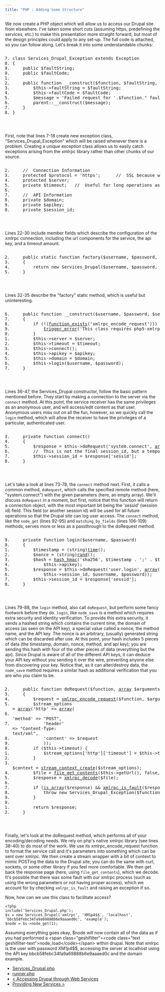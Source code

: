 ```yaml
---
title: "PHP : Adding Some Structure"
---
```

We now create a PHP object which will allow us to access our Drupal site from elsewhere. I've taken some short cuts (assuming https, predefining the services, etc.) to make this presentation more straight forward, but most of the design principles could apply to any set-up. The full code is attached, so you can follow along. Let's break it into some understandable chunks:

<div class="geshifilter"><pre class="php geshifilter-php"><ol start="7"><li class="li1"><div class="de1"><span class="kw2">class</span> Services_Drupal_Exception <span class="kw2">extends</span> Exception</div></li><li class="li1"><div class="de1"><span class="br0">&#123;</span></div></li><li class="li1"><div class="de1">    <span class="kw2">public</span> <span class="re0">$faultString</span><span class="sy0">;</span></div></li><li class="li1"><div class="de1">    <span class="kw2">public</span> <span class="re0">$faultCode</span><span class="sy0">;</span></div></li><li class="li1"><div class="de1">&nbsp;</div></li><li class="li1"><div class="de1">    <span class="kw2">public</span> <span class="kw2">function</span> __construct<span class="br0">&#40;</span><span class="re0">$function</span><span class="sy0">,</span> <span class="re0">$faultString</span><span class="sy0">,</span> <span class="re0">$faultCode</span><span class="br0">&#41;</span> <span class="br0">&#123;</span></div></li><li class="li1"><div class="de1">        <span class="re0">$this</span><span class="sy0">-&gt;</span><span class="me1">faultString</span> <span class="sy0">=</span> <span class="re0">$faultString</span><span class="sy0">;</span></div></li><li class="li1"><div class="de1">        <span class="re0">$this</span><span class="sy0">-&gt;</span><span class="me1">faultCode</span> <span class="sy0">=</span> <span class="re0">$faultCode</span><span class="sy0">;</span></div></li><li class="li1"><div class="de1">        <span class="re0">$message</span> <span class="sy0">=</span> <span class="st_h">'Failed request for '</span><span class="sy0">.</span><span class="re0">$function</span><span class="sy0">.</span><span class="st0">&quot; fault: <span class="es4">$faultString</span> (<span class="es4">$faultCode</span>)&quot;</span><span class="sy0">;</span></div></li><li class="li1"><div class="de1">        parent<span class="sy0">::</span>__construct<span class="br0">&#40;</span><span class="re0">$message</span><span class="br0">&#41;</span><span class="sy0">;</span></div></li><li class="li1"><div class="de1">    <span class="br0">&#125;</span></div></li><li class="li1"><div class="de1"><span class="br0">&#125;</span></div></li></ol></pre></div><br />

First, note that lines 7-18 create new exception class, "Services_Drupal_Exception" which will be raised whenever there is a problem. Creating a unique exception class allows us to easily catch exceptions arising from the xmlrpc library rather than other chunks of our source.

<div class="geshifilter"><pre class="php geshifilter-php"><ol start="22"><li class="li1"><div class="de1">    <span class="co1">//  Connection Information</span></div></li><li class="li1"><div class="de1">    <span class="kw2">protected</span> <span class="re0">$protocol</span> <span class="sy0">=</span> <span class="st_h">'https'</span><span class="sy0">;</span>      <span class="co1">//  SSL because we will be logging in</span></div></li><li class="li1"><div class="de1">    <span class="kw2">protected</span> <span class="re0">$server</span><span class="sy0">;</span></div></li><li class="li1"><div class="de1">    <span class="kw2">private</span> <span class="re0">$timeout</span><span class="sy0">;</span>   <span class="co1">//  Useful for long operations as default timeout is about a minute</span></div></li><li class="li1"><div class="de1">&nbsp;</div></li><li class="li1"><div class="de1">    <span class="co1">//  API Information</span></div></li><li class="li1"><div class="de1">    <span class="kw2">private</span> <span class="re0">$domain</span><span class="sy0">;</span></div></li><li class="li1"><div class="de1">    <span class="kw2">private</span> <span class="re0">$apikey</span><span class="sy0">;</span></div></li><li class="li1"><div class="de1">    <span class="kw2">private</span> <span class="re0">$session_id</span><span class="sy0">;</span></div></li></ol></pre></div><br />

Lines 22-30 include member fields which describe the configuration of the xmlrpc connection, including the url components for the service, the api key, and a timeout amount.

<div class="geshifilter"><pre class="php geshifilter-php"><ol start="32"><li class="li1"><div class="de1">    <span class="kw2">public</span> static <span class="kw2">function</span> factory<span class="br0">&#40;</span><span class="re0">$username</span><span class="sy0">,</span> <span class="re0">$password</span><span class="sy0">,</span> <span class="re0">$server</span><span class="sy0">,</span> <span class="re0">$apikey</span><span class="sy0">,</span> <span class="re0">$domain</span><span class="br0">&#41;</span></div></li><li class="li1"><div class="de1">    <span class="br0">&#123;</span></div></li><li class="li1"><div class="de1">        <span class="kw1">return</span> <span class="kw2">new</span> Services_Drupal<span class="br0">&#40;</span><span class="re0">$username</span><span class="sy0">,</span> <span class="re0">$password</span><span class="sy0">,</span> <span class="re0">$server</span><span class="sy0">,</span> <span class="re0">$apikey</span><span class="sy0">,</span> <span class="re0">$domain</span><span class="br0">&#41;</span><span class="sy0">;</span></div></li><li class="li1"><div class="de1">    <span class="br0">&#125;</span></div></li></ol></pre></div><br />

Lines 32-35 describe the "factory" static method, which is useful but uninteresting.

<div class="geshifilter"><pre class="php geshifilter-php"><ol start="36"><li class="li1"><div class="de1">    <span class="kw2">public</span> <span class="kw2">function</span> __construct<span class="br0">&#40;</span><span class="re0">$username</span><span class="sy0">,</span> <span class="re0">$password</span><span class="sy0">,</span> <span class="re0">$server</span><span class="sy0">,</span> <span class="re0">$apikey</span><span class="sy0">,</span> <span class="re0">$domain</span><span class="sy0">,</span> <span class="re0">$timeout</span> <span class="sy0">=</span> <span class="kw4">null</span><span class="br0">&#41;</span></div></li><li class="li1"><div class="de1">    <span class="br0">&#123;</span></div></li><li class="li1"><div class="de1">        <span class="kw1">if</span> <span class="br0">&#40;</span><span class="sy0">!</span><span class="br0">&#40;</span><a href="http://www.php.net/function_exists"><span class="kw3">function_exists</span></a><span class="br0">&#40;</span><span class="st_h">'xmlrpc_encode_request'</span><span class="br0">&#41;</span><span class="br0">&#41;</span><span class="br0">&#41;</span> <span class="br0">&#123;</span></div></li><li class="li1"><div class="de1">            <a href="http://www.php.net/trigger_error"><span class="kw3">trigger_error</span></a><span class="br0">&#40;</span><span class="st_h">'This class requires php5-xmlrpc'</span><span class="br0">&#41;</span><span class="sy0">;</span></div></li><li class="li1"><div class="de1">        <span class="br0">&#125;</span></div></li><li class="li1"><div class="de1">        <span class="re0">$this</span><span class="sy0">-&gt;</span><span class="me1">server</span> <span class="sy0">=</span> <span class="re0">$server</span><span class="sy0">;</span></div></li><li class="li1"><div class="de1">        <span class="re0">$this</span><span class="sy0">-&gt;</span><span class="me1">timeout</span> <span class="sy0">=</span> <span class="re0">$timeout</span><span class="sy0">;</span></div></li><li class="li1"><div class="de1">        <span class="re0">$this</span><span class="sy0">-&gt;</span><span class="me1">connect</span><span class="br0">&#40;</span><span class="br0">&#41;</span><span class="sy0">;</span></div></li><li class="li1"><div class="de1">        <span class="re0">$this</span><span class="sy0">-&gt;</span><span class="me1">apikey</span> <span class="sy0">=</span> <span class="re0">$apikey</span><span class="sy0">;</span></div></li><li class="li1"><div class="de1">        <span class="re0">$this</span><span class="sy0">-&gt;</span><span class="me1">domain</span> <span class="sy0">=</span> <span class="re0">$domain</span><span class="sy0">;</span></div></li><li class="li1"><div class="de1">        <span class="re0">$this</span><span class="sy0">-&gt;</span><span class="me1">login</span><span class="br0">&#40;</span><span class="re0">$username</span><span class="sy0">,</span> <span class="re0">$password</span><span class="br0">&#41;</span><span class="sy0">;</span></div></li><li class="li1"><div class="de1">    <span class="br0">&#125;</span></div></li></ol></pre></div><br />

Lines 36-47, the Services_Drupal constructor, follow the basic pattern mentioned before. They start by making a connection to the server via the <span class="geshifilter"><code class="text geshifilter-text">connect</code></span> method. At this point, the service receiver has the same privileges as an anonymous user, and will access/edit content as that user. Anonymous users miss out on all the fun, however, so we quickly call the <span class="geshifilter"><code class="text geshifilter-text">login</code></span> method, which will allow the receiver to have the privileges of a particular, authenticated user.

<div class="geshifilter"><pre class="php geshifilter-php"><ol start="73"><li class="li1"><div class="de1">    <span class="kw2">private</span> <span class="kw2">function</span> connect<span class="br0">&#40;</span><span class="br0">&#41;</span></div></li><li class="li1"><div class="de1">    <span class="br0">&#123;</span></div></li><li class="li1"><div class="de1">        <span class="re0">$response</span> <span class="sy0">=</span> <span class="re0">$this</span><span class="sy0">-&gt;</span><span class="me1">doRequest</span><span class="br0">&#40;</span><span class="st_h">'system.connect'</span><span class="sy0">,</span> <a href="http://www.php.net/array"><span class="kw3">array</span></a><span class="br0">&#40;</span><span class="br0">&#41;</span><span class="br0">&#41;</span><span class="sy0">;</span></div></li><li class="li1"><div class="de1">        <span class="co1">//  This is not the final session_id, but a temporary id until we log in</span></div></li><li class="li1"><div class="de1">        <span class="re0">$this</span><span class="sy0">-&gt;</span><span class="me1">session_id</span> <span class="sy0">=</span> <span class="re0">$response</span><span class="br0">&#91;</span><span class="st_h">'sessid'</span><span class="br0">&#93;</span><span class="sy0">;</span></div></li><li class="li1"><div class="de1">    <span class="br0">&#125;</span></div></li></ol></pre></div><br />

Let's take a look at lines 73-78, the <span class="geshifilter"><code class="text geshifilter-text">connect</code></span> method next. First, it calls a common method, <span class="geshifilter"><code class="text geshifilter-text">doRequest</code></span>, which calls the specified remote method (here, "system.connect") with the given parameters (here, an empty array). We'll discuss <span class="geshifilter"><code class="text geshifilter-text">doRequest</code></span> in a moment, but first, notice that this function will return a connection object, with the most important bit being the 'sessid' (session id) field. This field (or another session id) will be used for all future operations so that the Drupal site can log user access. The <span class="geshifilter"><code class="text geshifilter-text">connect</code></span> method, like the <span class="geshifilter"><code class="text geshifilter-text">node_get</code></span> (lines 92-95) and <span class="geshifilter"><code class="text geshifilter-text">matching_by_fields</code></span> (lines 106-109) methods, serves more or less as a passthrough to the doRequest method.

<div class="geshifilter"><pre class="php geshifilter-php"><ol start="79"><li class="li1"><div class="de1">    <span class="kw2">private</span> <span class="kw2">function</span> login<span class="br0">&#40;</span><span class="re0">$username</span><span class="sy0">,</span> <span class="re0">$password</span><span class="br0">&#41;</span></div></li><li class="li1"><div class="de1">    <span class="br0">&#123;</span></div></li><li class="li1"><div class="de1">        <span class="re0">$timestamp</span> <span class="sy0">=</span> <span class="br0">&#40;</span>string<span class="br0">&#41;</span><a href="http://www.php.net/time"><span class="kw3">time</span></a><span class="br0">&#40;</span><span class="br0">&#41;</span><span class="sy0">;</span></div></li><li class="li1"><div class="de1">        <span class="re0">$nonce</span> <span class="sy0">=</span> <span class="br0">&#40;</span>string<span class="br0">&#41;</span><a href="http://www.php.net/rand"><span class="kw3">rand</span></a><span class="br0">&#40;</span><span class="br0">&#41;</span><span class="sy0">;</span></div></li><li class="li1"><div class="de1">        <span class="re0">$hash</span> <span class="sy0">=</span> <a href="http://www.php.net/hash_hmac"><span class="kw3">hash_hmac</span></a><span class="br0">&#40;</span><span class="st_h">'sha256'</span><span class="sy0">,</span> <span class="re0">$timestamp</span> <span class="sy0">.</span> <span class="st_h">';'</span> <span class="sy0">.</span> <span class="re0">$this</span><span class="sy0">-&gt;</span><span class="me1">domain</span> <span class="sy0">.</span> <span class="st_h">';'</span> <span class="sy0">.</span> <span class="re0">$nonce</span> <span class="sy0">.</span> <span class="st_h">';'</span> <span class="sy0">.</span> <span class="st_h">'user.login'</span><span class="sy0">,</span></div></li><li class="li1"><div class="de1">            <span class="re0">$this</span><span class="sy0">-&gt;</span><span class="me1">apikey</span><span class="br0">&#41;</span><span class="sy0">;</span></div></li><li class="li1"><div class="de1">        <span class="re0">$response</span> <span class="sy0">=</span> <span class="re0">$this</span><span class="sy0">-&gt;</span><span class="me1">doRequest</span><span class="br0">&#40;</span><span class="st_h">'user.login'</span><span class="sy0">,</span> <a href="http://www.php.net/array"><span class="kw3">array</span></a><span class="br0">&#40;</span><span class="re0">$hash</span><span class="sy0">,</span> <span class="re0">$this</span><span class="sy0">-&gt;</span><span class="me1">domain</span><span class="sy0">,</span> <span class="re0">$timestamp</span><span class="sy0">,</span> <span class="re0">$nonce</span><span class="sy0">,</span></div></li><li class="li1"><div class="de1">            <span class="re0">$this</span><span class="sy0">-&gt;</span><span class="me1">session_id</span><span class="sy0">,</span> <span class="re0">$username</span><span class="sy0">,</span> <span class="re0">$password</span><span class="br0">&#41;</span><span class="br0">&#41;</span><span class="sy0">;</span></div></li><li class="li1"><div class="de1">        <span class="re0">$this</span><span class="sy0">-&gt;</span><span class="me1">session_id</span> <span class="sy0">=</span> <span class="re0">$response</span><span class="br0">&#91;</span><span class="st_h">'sessid'</span><span class="br0">&#93;</span><span class="sy0">;</span></div></li><li class="li1"><div class="de1">    <span class="br0">&#125;</span></div></li></ol></pre></div><br />

Lines 79-88, the <span class="geshifilter"><code class="text geshifilter-text">login</code></span> method, also call <span class="geshifilter"><code class="text geshifilter-text">doRequest</code></span>, but perform some fancy footwork before they do. <span class="geshifilter"><code class="text geshifilter-text">login</code></span>, like <span class="geshifilter"><code class="text geshifilter-text">node_save</code></span> is a method which requires extra security and identity verification. To provide this extra security, it sends a hashed string which contains the current time, the domain of access (as seen on the API key), a special value called a nonce, the method name, and the API key. The nonce is an arbitrary, (usually) generated string which can be discarded after use. At this point, your hash includes 5 pieces of data (the timestamp, domain, nonce, method, and api key); you are sending this hash with four of the other pieces of data (everything but the api). Since Drupal is aware of all of the different API keys, it can deduce your API key without you sending it over the wire, preventing anyone else from discovering your key. Notice that, as it can alter/destroy data, the <span class="geshifilter"><code class="text geshifilter-text">node_save</code></span> method requires a similar hash as additional verification that you are who you claim to be.

<div class="geshifilter"><pre class="php geshifilter-php"><ol start="52"><li
class="li1"><div class="de1">    <span class="kw2">public</span> <span
class="kw2">function</span> doRequest<span class="br0">&#40;</span><span
class="re0">$function</span><span class="sy0">,</span> <a
href="http://www.php.net/array"><span class="kw3">array</span></a> <span
class="re0">$arguments</span><span class="br0">&#41;</span> </div></li><li
class="li1"><div class="de1">    <span class="br0">&#123;</span></div></li><li
class="li1"><div class="de1">        <span class="re0">$request</span> <span
class="sy0">=</span> <a href="http://www.php.net/xmlrpc_encode_request"><span
class="kw3">xmlrpc_encode_request</span></a><span
class="br0">&#40;</span><span class="re0">$function</span><span
class="sy0">,</span> <span class="re0">$arguments</span><span
class="br0">&#41;</span><span class="sy0">;</span></div></li><li
class="li1"><div class="de1">        <span class="re0">$stream_options</span>
<span class="sy0">=</span> <a href="http://www.php.net/array"><span
class="kw3">array</span></a><span class="br0">&#40;</span><span
class="st_h">'http'</span> <span class="sy0">=&gt;</span> <a
href="http://www.php.net/array"><span class="kw3">array</span></a><span
class="br0">&#40;</span></div></li><li class="li1"><div class="de1">
<span class="st_h">'method'</span> <span class="sy0">=&gt;</span> <span
class="st0">&quot;POST&quot;</span><span class="sy0">,</span></div></li><li
class="li1"><div class="de1">            <span class="st_h">'header'</span>
<span class="sy0">=&gt;</span> <span class="st0">&quot;Content-Type:
text/xml&quot;</span><span class="sy0">,</span></div></li><li class="li1"><div
class="de1">            <span class="st_h">'content'</span> <span
class="sy0">=&gt;</span> <span class="re0">$request</span></div></li><li
class="li1"><div class="de1">            <span class="br0">&#41;</span><span
class="br0">&#41;</span><span class="sy0">;</span></div></li><li
class="li1"><div class="de1">        <span class="kw1">if</span> <span
class="br0">&#40;</span><span class="re0">$this</span><span
class="sy0">-&gt;</span><span class="me1">timeout</span><span
class="br0">&#41;</span> <span class="br0">&#123;</span></div></li><li
class="li1"><div class="de1">            <span
class="re0">$stream_options</span><span class="br0">&#91;</span><span
class="st_h">'http'</span><span class="br0">&#93;</span><span
class="br0">&#91;</span><span class="st_h">'timeout'</span><span
class="br0">&#93;</span> <span class="sy0">=</span> <span
class="re0">$this</span><span class="sy0">-&gt;</span><span
class="me1">timeout</span><span class="sy0">;</span></div></li><li
class="li1"><div class="de1">        <span
class="br0">&#125;</span></div></li><li class="li1"><div class="de1">
<span class="re0">$context</span> <span class="sy0">=</span> <a
href="http://www.php.net/stream_context_create"><span
class="kw3">stream_context_create</span></a><span
class="br0">&#40;</span><span class="re0">$stream_options</span><span
class="br0">&#41;</span><span class="sy0">;</span></div></li><li
class="li1"><div class="de1">        <span class="re0">$file</span> <span
class="sy0">=</span> <a href="http://www.php.net/file_get_contents"><span
class="kw3">file_get_contents</span></a><span class="br0">&#40;</span><span
class="re0">$this</span><span class="sy0">-&gt;</span><span
class="me1">getUrl</span><span class="br0">&#40;</span><span
class="br0">&#41;</span><span class="sy0">,</span> <span
class="kw4">false</span><span class="sy0">,</span> <span
class="re0">$context</span><span class="br0">&#41;</span><span
class="sy0">;</span></div></li><li class="li1"><div class="de1">        <span
class="re0">$response</span> <span class="sy0">=</span> <a
href="http://www.php.net/xmlrpc_decode"><span
class="kw3">xmlrpc_decode</span></a><span class="br0">&#40;</span><span
class="re0">$file</span><span class="br0">&#41;</span><span
class="sy0">;</span></div></li><li class="li1"><div
class="de1">&nbsp;</div></li><li class="li1"><div class="de1">        <span
class="kw1">if</span> <span class="br0">&#40;</span><a
href="http://www.php.net/is_array"><span class="kw3">is_array</span></a><span
class="br0">&#40;</span><span class="re0">$response</span><span
class="br0">&#41;</span> <span class="sy0">&amp;&amp;</span> <a
href="http://www.php.net/xmlrpc_is_fault"><span
class="kw3">xmlrpc_is_fault</span></a><span class="br0">&#40;</span><span
class="re0">$response</span><span class="br0">&#41;</span><span
class="br0">&#41;</span> <span class="br0">&#123;</span></div></li><li
class="li1"><div class="de1">            <span class="kw1">throw</span> <span
class="kw2">new</span> Services_Drupal_Exception<span
class="br0">&#40;</span><span class="re0">$function</span><span
class="sy0">,</span> <span class="re0">$response</span><span
class="br0">&#91;</span><span class="st_h">'faultString'</span><span
class="br0">&#93;</span><span class="sy0">,</span> <span
class="re0">$response</span><span class="br0">&#91;</span><span
class="st_h">'faultCode'</span><span class="br0">&#93;</span><span
class="br0">&#41;</span><span class="sy0">;</span></div></li><li
class="li1"><div class="de1">        <span
class="br0">&#125;</span></div></li><li class="li1"><div
class="de1">&nbsp;</div></li><li class="li1"><div class="de1">        <span
class="kw1">return</span> <span class="re0">$response</span><span
class="sy0">;</span></div></li><li class="li1"><div class="de1">    <span
class="br0">&#125;</span></div></li></ol></pre></div><br />

Finally, let's look at the doRequest method, which performs all of your encoding/decoding needs. We rely on php's native xmlrpc library (see lines 38-40) to do most of the work. We use its xmlrpc_encode_request function to format the service call and it's parameters into something which can be sent over xmlrpc. We then create a stream wrapper with a bit of context to mimic POSTing the data to the Drupal site; you can do the same with curl, sockets, or some other library if you feel more comfortable. We then get back the response page (here, using <span class="geshifilter"><code class="text geshifilter-text">file_get_contents</code></span>), which we decode. It's possible that there was some fault with our xmlrpc process (such as using the wrong parameters or not having proper access), which we account for by checking <span class="geshifilter"><code class="text geshifilter-text">xmlrpc_is_fault</code></span> and raising an exception if so.

Now, how can we use this class to facilitate access?<br />

    <?php
    include('Services_Drupal.php');
    $s = new Services_Drupal('xmlrpc', 'XM1p4$$', 'localhost', 'bbcb58febc34fa9a69888b6e9aaaed0c', 'example');
    $node = $s->node_get(1);

Assuming everything goes okay, $node will now contain all of the data as if you had performed a <span class="geshifilter"><code class="text geshifilter-text">node_load</code></span> within drupal. Note that xmlrpc is the user with password XM1p4$$, accessing the server at localhost using the API key bbcb58febc34fa9a69888b6e9aaaed0c and the domain example.

- [Services_Drupal.php](/assets/files/drupal-web-service/Services_Drupal.php_.txt)
- [runner.php](/assets/files/drupal-web-service/runner.php_.txt)
- [&lt; Accessing Drupal through Web Services](../accessing-drupal-through-web-services)
- [Providing New Services &gt;](../providing-new-services)
